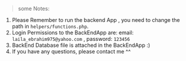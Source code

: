 > some Notes:
 1. Please Remember to run the backend App , you need to change the path in `helpers/functions.php`.
 2. Login Permissions to the BackEndApp are: email: `laila_ebrahim975@yahoo.com` , password: `123456`
 3.  BackEnd Database file is attached in the BackEndApp :)
 4.  If you have any questions, please contact me ^^
